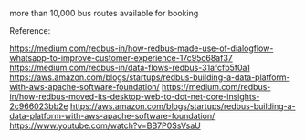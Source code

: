 
more than 10,000 bus routes available for booking




Reference:

https://medium.com/redbus-in/how-redbus-made-use-of-dialogflow-whatsapp-to-improve-customer-experience-17c95c68af37
https://medium.com/redbus-in/data-flows-redbus-31afcfb5f0a1
https://aws.amazon.com/blogs/startups/redbus-building-a-data-platform-with-aws-apache-software-foundation/
https://medium.com/redbus-in/how-redbus-moved-its-desktop-web-to-dot-net-core-insights-2c966023bb2e
https://aws.amazon.com/blogs/startups/redbus-building-a-data-platform-with-aws-apache-software-foundation/
https://www.youtube.com/watch?v=BB7P0SsVsaU


